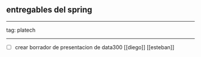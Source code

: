 ## entregables del spring

---

tag: platech

---

- [ ] crear borrador de presentacion de data300 [[diego]] [[esteban]]
